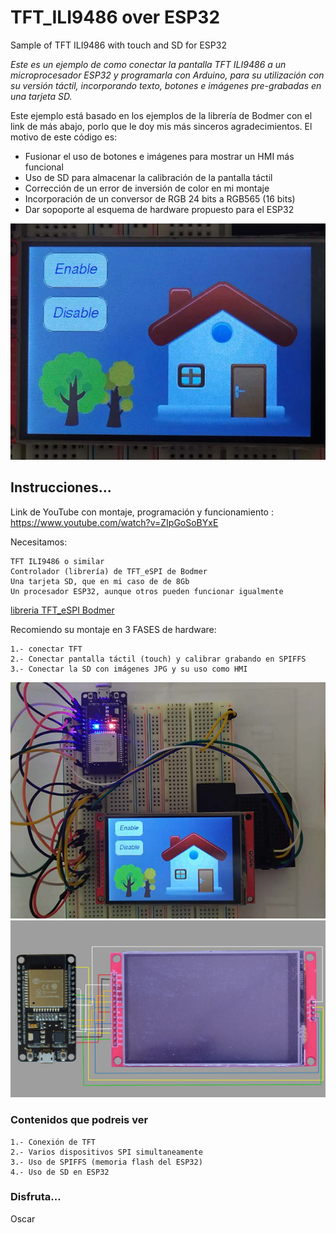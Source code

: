 # TFT_ILI9486 over ESP32
Sample of TFT ILI9486 with touch and SD for ESP32


_Este es un ejemplo de como conectar la pantalla TFT ILI9486 a un microprocesador ESP32 y programarla con Arduino, para su utilización con su versión táctil, incorporando texto, botones e imágenes pre-grabadas en una tarjeta SD._

Este ejemplo está basado en los ejemplos de la librería de Bodmer con el link de más abajo, porlo que le doy mis más sinceros agradecimientos. El motivo de este código es:
 - Fusionar el uso de botones e imágenes para mostrar un HMI más funcional
 - Uso de SD para almacenar la calibración de la pantalla táctil
 - Corrección de un error de inversión de color en mi montaje
 - Incorporación de un conversor de RGB 24 bits a RGB565 (16 bits)
 - Dar sopoporte al esquema de hardware propuesto para el ESP32 

![ILI9486_Ejemplo](https://github.com/OscarCalero/TFT_ILI9486/blob/main/Ejemplo.jpg?raw=true)


## Instrucciones...

Link de YouTube con montaje, programación y funcionamiento :  https://www.youtube.com/watch?v=ZIpGoSoBYxE

Necesitamos:

```
TFT ILI9486 o similar
Controlador (librería) de TFT_eSPI de Bodmer
Una tarjeta SD, que en mi caso de de 8Gb
Un procesador ESP32, aunque otros pueden funcionar igualmente
```
[libreria TFT_eSPI Bodmer](https://github.com/Bodmer/TFT_eSPI)

Recomiendo su montaje en 3 FASES de hardware:

```
1.- conectar TFT
2.- Conectar pantalla táctil (touch) y calibrar grabando en SPIFFS
3.- Conectar la SD con imágenes JPG y su uso como HMI
```
![ILI9486_Montaje](https://github.com/OscarCalero/TFT_ILI9486/blob/main/Montaje.jpg?raw=true)
![ILI9486_Circuit](https://github.com/OscarCalero/TFT_ILI9486/blob/main/Circuit/ILI9486_L.jpg?raw=true)


### Contenidos que podreis ver

```
1.- Conexión de TFT
2.- Varios dispositivos SPI simultaneamente
3.- Uso de SPIFFS (memoria flash del ESP32)
4.- Uso de SD en ESP32
```

### Disfruta...

Oscar
